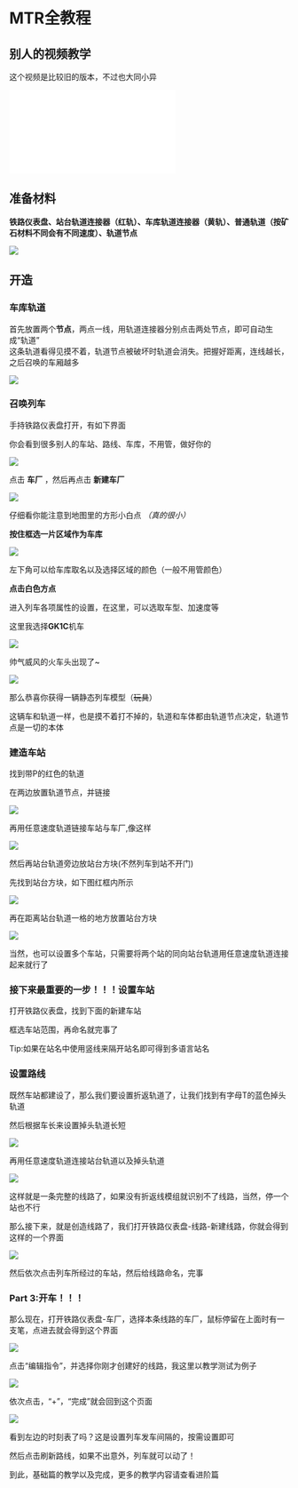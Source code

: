 # MTR全教程

## 别人的视频教学

这个视频是比较旧的版本，不过也大同小异

<iframe src="//player.bilibili.com/player.html?isOutside=true&aid=932197515&bvid=BV18M4y157Ng&cid=398960717&p=1" scrolling="no" border="0" frameborder="no" framespacing="0" allowfullscreen="true"></iframe>

## 准备材料

**铁路仪表盘、站台轨道连接器（红轨）、车库轨道连接器（黄轨）、普通轨道（按矿石材料不同会有不同速度）、轨道节点**

![](/others/MTR/准备.jpg)

## 开造

### 车库轨道

首先放置两个**节点**，两点一线，用轨道连接器分别点击两处节点，即可自动生成“轨道”
<br>
这条轨道看得见摸不着，轨道节点被破坏时轨道会消失。把握好距离，连线越长，之后召唤的车厢越多

![](/others/MTR/车库轨道.png)

### 召唤列车

手持铁路仪表盘打开，有如下界面

你会看到很多别人的车站、路线、车库，不用管，做好你的

![](/others/MTR/铁路仪表盘1.png)

点击 **车厂** ，然后再点击 **新建车厂**

![](/others/MTR/铁路仪表盘2.png)

仔细看你能注意到地图里的方形小白点 *（真的很小）*

**按住框选一片区域作为车库**

![](/others/MTR/铁路仪表盘3.png)

左下角可以给车库取名以及选择区域的颜色（一般不用管颜色）

**点击白色方点**

进入列车各项属性的设置，在这里，可以选取车型、加速度等

这里我选择**GK1C**机车

![](/others/MTR/铁路仪表盘4.png)

帅气威风的火车头出现了~

![](/others/MTR/召唤列车.png)

那么恭喜你获得一辆静态列车模型（~~玩具~~）

这辆车和轨道一样，也是摸不着打不掉的，轨道和车体都由轨道节点决定，轨道节点是一切的本体

### 建造车站

找到带P的红色的轨道

在两边放置轨道节点，并链接

![](/others/MTR/车站轨道.png)

再用任意速度轨道链接车站与车厂,像这样

![](/others/MTR/连接车站.png)

然后再站台轨道旁边放站台方块(不然列车到站不开门)

先找到站台方块，如下图红框内所示

![](/others/MTR/站台方块.png)

再在距离站台轨道一格的地方放置站台方块

![](/others/MTR/放站台块.png)

当然，也可以设置多个车站，只需要将两个站的同向站台轨道用任意速度轨道连接起来就行了

### 接下来最重要的一步！！！设置车站

打开铁路仪表盘，找到下面的新建车站

框选车站范围，再命名就完事了

Tip:如果在站名中使用竖线来隔开站名即可得到多语言站名

### 设置路线

既然车站都建设了，那么我们要设置折返轨道了，让我们找到有字母T的蓝色掉头轨道

然后根据车长来设置掉头轨道长短

![](/others/MTR/掉头轨道.png)

再用任意速度轨道连接站台轨道以及掉头轨道

![](/others/MTR/连接掉头.png)

这样就是一条完整的线路了，如果没有折返线模组就识别不了线路，当然，停一个站也不行

那么接下来，就是创造线路了，我们打开铁路仪表盘-线路-新建线路，你就会得到这样的一个界面

![](/others/MTR/线路仪表盘.png)

然后依次点击列车所经过的车站，然后给线路命名，完事

### Part 3:开车！！！

那么现在，打开铁路仪表盘-车厂，选择本条线路的车厂，鼠标停留在上面时有一支笔，点进去就会得到这个界面

![](/others/MTR/设置路线2.png)

点击“编辑指令”，并选择你刚才创建好的线路，我这里以教学测试为例子

![](/others/MTR/设置路线3.png)

依次点击，“+”，“完成”就会回到这个页面

![](/others/MTR/设置路线2.png)

看到左边的时刻表了吗？这是设置列车发车间隔的，按需设置即可

然后点击刷新路线，如果不出意外，列车就可以动了！

到此，基础篇的教学以及完成，更多的教学内容请查看进阶篇





